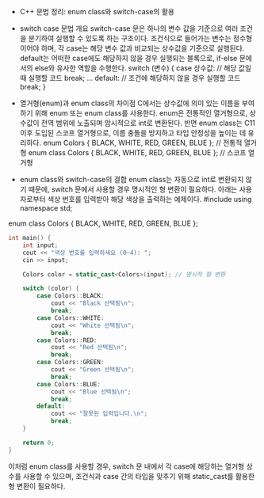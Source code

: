 - C++ 문법 정리: enum class와 switch-case의 활용

- switch case 문법 개요 
switch-case 문은 하나의 변수 값을 기준으로 여러 조건을 분기하여 실행할 수 있도록 하는 구조이다. 조건식으로 들어가는 변수는 정수형이어야 하며, 각 case는 해당 변수 값과 비교되는 상수값을 기준으로 실행된다. default는 어떠한 case에도 해당하지 않을 경우 실행되는 블록으로, if-else 문에서의 else와 유사한 역할을 수행한다.
switch (변수) {
    case 상수값:
        // 해당 값일 때 실행할 코드
        break;
    ...
    default:
        // 조건에 해당하지 않을 경우 실행할 코드
        break;
}

- 열거형(enum)과 enum class의 차이점
C에서는 상수값에 의미 있는 이름을 부여하기 위해 enum 또는 enum class를 사용한다. enum은 전통적인 열거형으로, 상수값이 전역 범위에 노출되며 암시적으로 int로 변환된다. 반면 enum class는 C11 이후 도입된 스코프 열거형으로, 이름 충돌을 방지하고 타입 안정성을 높이는 데 유리하다.
enum Colors { BLACK, WHITE, RED, GREEN, BLUE }; // 전통적 열거형
enum class Colors { BLACK, WHITE, RED, GREEN, BLUE }; // 스코프 열거형



- enum class와 switch-case의 결합
enum class는 자동으로 int로 변환되지 않기 때문에, switch 문에서 사용할 경우 명시적인 형 변환이 필요하다. 아래는 사용자로부터 색상 번호를 입력받아 해당 색상을 출력하는 예제이다.
#include <iostream>
using namespace std;

enum class Colors { BLACK, WHITE, RED, GREEN, BLUE };
```cpp
int main() {
    int input;
    cout << "색상 번호를 입력하세요 (0~4): ";
    cin >> input;

    Colors color = static_cast<Colors>(input); // 명시적 형 변환

    switch (color) {
        case Colors::BLACK:
            cout << "Black 선택됨\n";
            break;
        case Colors::WHITE:
            cout << "White 선택됨\n";
            break;
        case Colors::RED:
            cout << "Red 선택됨\n";
            break;
        case Colors::GREEN:
            cout << "Green 선택됨\n";
            break;
        case Colors::BLUE:
            cout << "Blue 선택됨\n";
            break;
        default:
            cout << "잘못된 입력입니다.\n";
            break;
    }

    return 0;
}
```

이처럼 enum class를 사용할 경우, switch 문 내에서 각 case에 해당하는 열거형 상수를 사용할 수 있으며, 조건식과 case 간의 타입을 맞추기 위해 static_cast를 활용한 형 변환이 필요하다.
